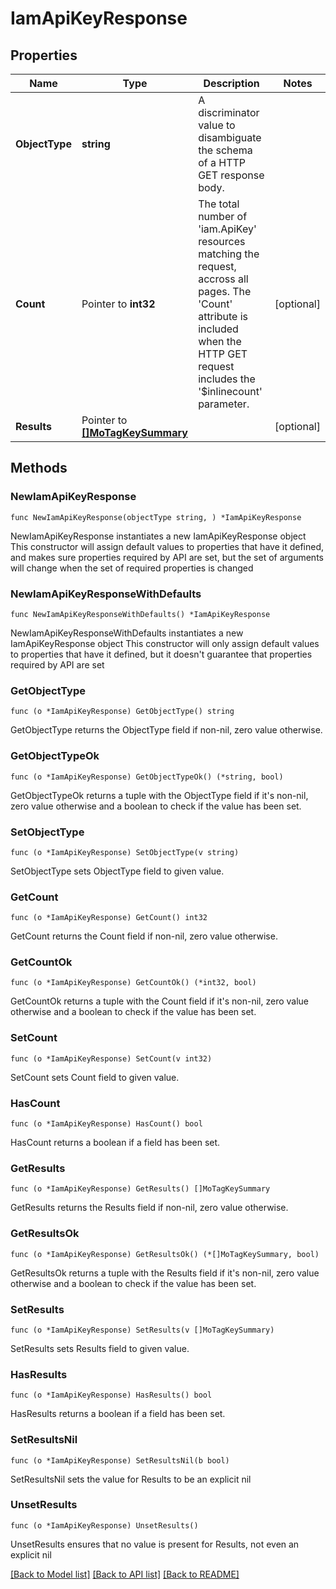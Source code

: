 # IamApiKeyResponse

## Properties

Name | Type | Description | Notes
------------ | ------------- | ------------- | -------------
**ObjectType** | **string** | A discriminator value to disambiguate the schema of a HTTP GET response body. | 
**Count** | Pointer to **int32** | The total number of &#39;iam.ApiKey&#39; resources matching the request, accross all pages. The &#39;Count&#39; attribute is included when the HTTP GET request includes the &#39;$inlinecount&#39; parameter. | [optional] 
**Results** | Pointer to [**[]MoTagKeySummary**](MoTagKeySummary.md) |  | [optional] 

## Methods

### NewIamApiKeyResponse

`func NewIamApiKeyResponse(objectType string, ) *IamApiKeyResponse`

NewIamApiKeyResponse instantiates a new IamApiKeyResponse object
This constructor will assign default values to properties that have it defined,
and makes sure properties required by API are set, but the set of arguments
will change when the set of required properties is changed

### NewIamApiKeyResponseWithDefaults

`func NewIamApiKeyResponseWithDefaults() *IamApiKeyResponse`

NewIamApiKeyResponseWithDefaults instantiates a new IamApiKeyResponse object
This constructor will only assign default values to properties that have it defined,
but it doesn't guarantee that properties required by API are set

### GetObjectType

`func (o *IamApiKeyResponse) GetObjectType() string`

GetObjectType returns the ObjectType field if non-nil, zero value otherwise.

### GetObjectTypeOk

`func (o *IamApiKeyResponse) GetObjectTypeOk() (*string, bool)`

GetObjectTypeOk returns a tuple with the ObjectType field if it's non-nil, zero value otherwise
and a boolean to check if the value has been set.

### SetObjectType

`func (o *IamApiKeyResponse) SetObjectType(v string)`

SetObjectType sets ObjectType field to given value.


### GetCount

`func (o *IamApiKeyResponse) GetCount() int32`

GetCount returns the Count field if non-nil, zero value otherwise.

### GetCountOk

`func (o *IamApiKeyResponse) GetCountOk() (*int32, bool)`

GetCountOk returns a tuple with the Count field if it's non-nil, zero value otherwise
and a boolean to check if the value has been set.

### SetCount

`func (o *IamApiKeyResponse) SetCount(v int32)`

SetCount sets Count field to given value.

### HasCount

`func (o *IamApiKeyResponse) HasCount() bool`

HasCount returns a boolean if a field has been set.

### GetResults

`func (o *IamApiKeyResponse) GetResults() []MoTagKeySummary`

GetResults returns the Results field if non-nil, zero value otherwise.

### GetResultsOk

`func (o *IamApiKeyResponse) GetResultsOk() (*[]MoTagKeySummary, bool)`

GetResultsOk returns a tuple with the Results field if it's non-nil, zero value otherwise
and a boolean to check if the value has been set.

### SetResults

`func (o *IamApiKeyResponse) SetResults(v []MoTagKeySummary)`

SetResults sets Results field to given value.

### HasResults

`func (o *IamApiKeyResponse) HasResults() bool`

HasResults returns a boolean if a field has been set.

### SetResultsNil

`func (o *IamApiKeyResponse) SetResultsNil(b bool)`

 SetResultsNil sets the value for Results to be an explicit nil

### UnsetResults
`func (o *IamApiKeyResponse) UnsetResults()`

UnsetResults ensures that no value is present for Results, not even an explicit nil

[[Back to Model list]](../README.md#documentation-for-models) [[Back to API list]](../README.md#documentation-for-api-endpoints) [[Back to README]](../README.md)



